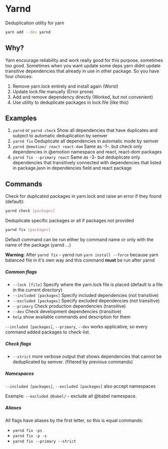 # Yarnd

Deduplication utility for yarn

```sh
yarn add --dev yarnd
```


## Why?

Yarn encourage reliability and work really good for this purpose, sometimes too good.
Sometimes when you want update some deps yarn didnt update transitive dependencies that already in use in other package.
So you have four choices:
1. Remove yarn.lock entirely and install again (Worst)
2. Update lock.file manually (Error prone)
3. Add and remove dependency directly (Worked, but not convenient)
4. Use utility to deduplicate packages in lock.file (like this)

## Examples 

1. ```yarnd``` or ```yarnd check``` Show all dependencies that have duplicates and subject to automatic deduplication by semver
2. ```yarnd fix``` Deduplicate all dependencies in automatic mode by semver
3. ```yarnd @emotion/ react react-dom``` Same as -1-. but check only dependencies in @emotion namespace and react, react-dom packages
4. ```yarnd fix --primary react``` Same as -3- but deduplicate only dependencies that transitively connected with dependencies that listed in package.json in dependencies field and react package

## Commands

Check for duplicated packages in yarn.lock and raise an error if they found (default):
```sh
yarnd check [packages]
``` 
Deduplicate specific packages or all if packages not provided
```sh
yarnd fix [packages] 
``` 
Default command can be run either by command name or only with the name of the package (yarnd ...)

**Warning**: After ```yarnd fix``` - yarnd run ```yarn install --force``` because yarn balanced file in it's own way and this command **must** be run after yarnd

##### Common flags

- ```--lock [file]``` Specify where the yarn.lock file is placed (default is a file in the current directory)
- ```--included [packages]``` Specify included dependencies (not transitive)
- ```--excluded [packages]``` Specify excluded dependencies (not transitive)
- ```--primary``` Check production dependencies (transitive)
- ```--dev``` Check development dependencies (transitive)
- ```help``` show available commands and description for them

```--included [packages]```, ```--primary```, ```--dev``` works applicative, so every command added packages to check-list.
##### Check flags

- ```--strict``` more verbose output that shows dependencies that cannot be deduplicated by semver. (filtered by previous commands)

##### Namespaces

```--included [packages]```, ```--excluded [packages]``` also accept namespaces

Example: ```--excluded @babel/``` - exclude all @babel namespace.

##### Aliases

All flags have aliases by the first letter, so this is equal commands: 
- ```yarnd fix -ps```
- ```yarnd fix -p -s```
- ```yarnd fix --primary --strict```
